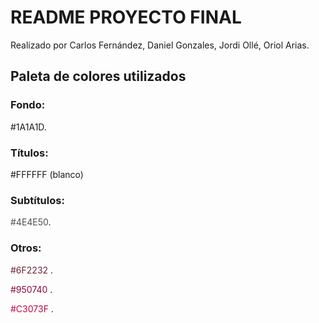 # README PROYECTO FINAL

Realizado por Carlos Fernández, Daniel Gonzales, Jordi Ollé, Oriol Arias.

## Paleta de colores utilizados

### Fondo:

<span style="color: rgb(26,26,29)">#1A1A1D</span>.

### Títulos:

#FFFFFF (blanco)

### Subtítulos:

<span style="color: rgb(78,78,80)">#4E4E50</span>.

### Otros:

<span style="color: rgb(111,34,50)"> #6F2232 </span>.

<span style="color: rgb(149,7,64)"> #950740 </span>.

<span style="color: rgb(195,7,63)"> #C3073F </span>.

